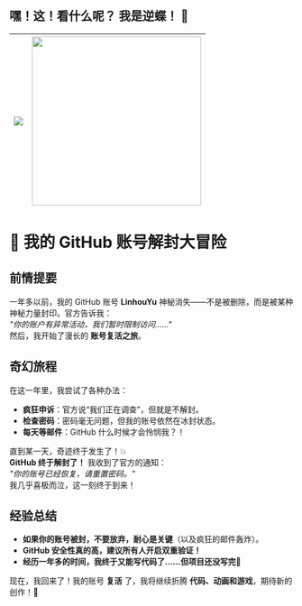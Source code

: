 ## 嘿！这！看什么呢？ 我是逆蝶！ 👋

| <img align="center" src="https://github-readme-stats.vercel.app/api?username=linhouyu&show_icons=true&include_all_commits=true&hide_border=true&theme=panda" /> | <img align="center" src="https://github-readme-stats.vercel.app/api/top-langs/?username=linhouyu&layout=compact&langs_count=8&hide_border=true&theme=calm_pink" width="300px" /> |
| ------------- | ------------- |

# 🚀 我的 GitHub 账号解封大冒险

## **前情提要**
一年多以前，我的 GitHub 账号 **LinhouYu** 神秘消失——不是被删除，而是被某种神秘力量封印。官方告诉我：  
*"你的账户有异常活动，我们暂时限制访问……"*  
然后，我开始了漫长的 **账号复活之旅**。

## **奇幻旅程**
在这一年里，我尝试了各种办法：
- **疯狂申诉**：官方说“我们正在调查”，但就是不解封。
- **检查密码**：密码毫无问题，但我的账号依然在冰封状态。
- **每天等邮件**：GitHub 什么时候才会怜悯我？！  

直到某一天，奇迹终于发生了！💥  
**GitHub 终于解封了！** 我收到了官方的通知：  
*"你的账号已经恢复，请重置密码。"*  
我几乎喜极而泣，这一刻终于到来！

## **经验总结**
- **如果你的账号被封，不要放弃，耐心是关键**（以及疯狂的邮件轰炸）。
- **GitHub 安全性真的高，建议所有人开启双重验证！**
- **经历一年多的时间，我终于又能写代码了……但项目还没写完🤡**

现在，我回来了！我的账号 **复活** 了，我将继续折腾 **代码、动画和游戏**，期待新的创作！🎉



